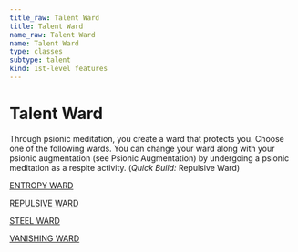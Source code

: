 ```yaml
---
title_raw: Talent Ward
title: Talent Ward
name_raw: Talent Ward
name: Talent Ward
type: classes
subtype: talent
kind: 1st-level features
---
```


# Talent Ward

Through psionic meditation, you create a ward that protects you. Choose one of the following wards. You can change your ward along with your psionic augmentation (see Psionic Augmentation) by undergoing a psionic meditation as a respite activity. (*Quick Build:* Repulsive Ward)

[ENTROPY WARD](./Entropy%20Ward.md)

[REPULSIVE WARD](./Repulsive%20Ward.md)

[STEEL WARD](./Steel%20Ward.md)

[VANISHING WARD](./Vanishing%20Ward.md)

